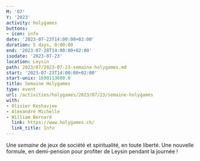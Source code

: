 ```yaml
---
M: '07'
Y: '2023'
activity: holygames
buttons:
- icon: info
date: '2023-07-23T14:00:00+02:00'
duration: 5 days, 0:00:00
end: '2023-07-28T14:00:00+02:00'
isodate: '2023-07-23'
location: Leysin
path: 2023/07/2023-07-23-semaine-holygames.md
start: '2023-07-23T14:00:00+02:00'
start-unix: 1690113600.0
title: Semaine Holygames
type: event
url: /activities/holygames/2023/07/23/semaine-holygames
with:
- Olivier Keshavjee
- Alexandre Michelle
- William Bernard
  link: https://www.holygames.ch/
  link_title: Info
---
```

Une *semaine* de jeux de société et spiritualité, en toute liberté. Une nouvelle formule, en demi-pension pour profiter de Leysin pendant la journée !